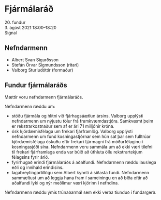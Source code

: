 # Fjármálaráð

20\. fundur  
3\. ágúst 2021 18:00–18:20  
Signal

## Nefndarmenn

* Albert Svan Sigurðsson
* Stefán Örvar Sigmundsson (ritari)
* Valborg Sturludóttir (formaður)

## Fundur fjármálaráðs

Mættir voru nefndarmenn fjármálaráðs.

Nefndarmenn ræddu um:

* stöðu fjármála og hlítni við fjárhagsáætlun ársins. Valborg upplýsti nefndarmenn um nýjustu tölur frá framkvæmdastjóra. Samkvæmt þeim er rekstrarkostnaður sem af er ári 71 milljónir króna.
* ósk kjördæmisfélaga um frekari fjárframlög. Valborg upplýsti nefndarmenn um fund kosningastjórnar sem hún sat þar sem fulltrúar kjördæmisfélaga óskuðu eftir frekari fjármagni frá móðurfélaginu í kosningasjóði sína. Nefndarmenn voru sammála um að ekki væri tilefni til frekari fjárframlaga enda var búið að úthluta öllu rekstrartekjum félagsins fyrir árið.
* fyrirhugað erindi fjármálaráðs á aðalfundi. Nefndarmenn ræddu lauslega eðli og innihald erindisins.
* lagabreytingartillögu sem Albert kynnti á síðasta fundi. Nefndarmenn sammæltust um að leggja hana fram í sameiningu en að bíða eftir að aðalfundi lyki og nýr meðlimur væri kjörinn í nefndina.

Nefndarmenn ræddu ýmis trúnaðarmál sem ekki verða tíunduð í fundargerð.